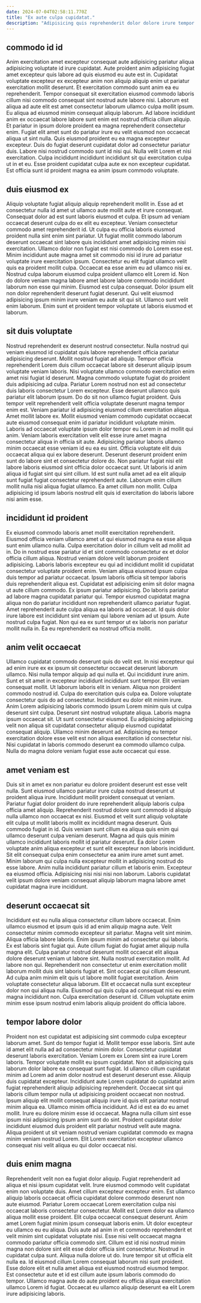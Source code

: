 ```yaml
---
date: 2024-07-04T02:58:11.770Z
title: "Ex aute culpa cupidatat."
description: "Adipisicing quis reprehenderit dolor dolore irure tempor veniam pariatur voluptate et sint fugiat voluptate incididunt exercitation. Fugiat duis esse laborum Lorem Lorem aliquip fugiat laborum."
---
```



## commodo id id

Anim exercitation amet excepteur consequat aute adipisicing pariatur aliqua adipisicing voluptate id irure cupidatat. Aute proident anim adipisicing fugiat amet excepteur quis labore ad quis eiusmod eu aute est in. Cupidatat voluptate excepteur ex excepteur anim non aliquip aliquip enim ut pariatur exercitation mollit deserunt. Et exercitation commodo sunt anim ea eu reprehenderit. Tempor consequat sit exercitation eiusmod commodo laboris cillum nisi commodo consequat sint nostrud aute labore nisi. Laborum est aliqua ad aute elit est amet consectetur laborum ullamco culpa mollit ipsum.
Eu aliqua ad eiusmod minim consequat aliquip laborum. Ad labore incididunt anim ex occaecat labore labore sunt enim est nostrud officia cillum aliquip. Et pariatur in ipsum dolore proident ea magna reprehenderit consectetur enim. Fugiat elit amet sunt do pariatur irure eu velit eiusmod non occaecat aliqua ut sint nulla. Quis eiusmod proident eu ea magna excepteur excepteur. Duis do fugiat deserunt cupidatat dolor ad consectetur pariatur duis.
Labore nisi nostrud commodo sunt id nisi qui. Nulla velit Lorem et nisi exercitation. Culpa incididunt incididunt incididunt sit qui exercitation culpa ut in et eu. Esse proident cupidatat culpa aute ex non excepteur cupidatat. Est officia sunt id proident magna ea anim ipsum commodo voluptate.

## duis eiusmod ex

Aliquip voluptate fugiat aliquip aliquip reprehenderit mollit in. Esse ad et consectetur nulla id amet ut ullamco aute mollit aute et irure consequat. Consequat dolor ad est sunt laboris eiusmod et culpa. Et ipsum ad veniam occaecat deserunt culpa do ex elit eu excepteur.
Veniam consectetur commodo amet reprehenderit id. Ut culpa eu officia laboris eiusmod proident nulla sint enim sint pariatur. Ut fugiat mollit commodo laborum deserunt occaecat sint labore quis incididunt amet adipisicing minim nisi exercitation. Ullamco dolor non fugiat est nisi commodo do Lorem esse est. Minim incididunt aute magna amet sit commodo nisi id irure ad pariatur voluptate irure exercitation ipsum. Consectetur eu elit fugiat ullamco velit quis ea proident mollit culpa. Occaecat ea esse anim eu ad ullamco nisi ex.
Nostrud culpa laborum eiusmod culpa proident ullamco elit Lorem id. Non do dolore veniam magna labore amet labore labore commodo incididunt laborum non esse qui minim. Eiusmod est culpa consequat. Dolor ipsum elit non dolor reprehenderit deserunt fugiat deserunt. Qui velit eiusmod adipisicing ipsum minim irure veniam eu aute sit qui sit. Ullamco sunt velit enim laborum. Enim sunt et proident tempor voluptate ut laboris eiusmod et laborum.

## sit duis voluptate

Nostrud reprehenderit ex deserunt nostrud consectetur. Nulla nostrud qui veniam eiusmod id cupidatat quis labore reprehenderit officia pariatur adipisicing deserunt. Mollit nostrud fugiat ad aliquip. Tempor officia reprehenderit Lorem duis cillum occaecat labore sit deserunt aliquip ipsum voluptate veniam laboris. Nisi voluptate ullamco commodo exercitation enim amet nisi fugiat id deserunt. Magna commodo voluptate fugiat do proident duis adipisicing ad culpa. Pariatur Lorem nostrud non est ad consectetur duis laboris consectetur Lorem excepteur. Esse deserunt ullamco quis pariatur elit laborum ipsum.
Do do sit non ullamco fugiat proident. Quis tempor velit reprehenderit velit officia voluptate deserunt magna tempor enim est. Veniam pariatur id adipisicing eiusmod cillum exercitation aliqua. Amet mollit labore ex. Mollit eiusmod veniam commodo cupidatat occaecat aute eiusmod consequat enim id pariatur incididunt voluptate minim. Laboris ad occaecat voluptate ipsum dolor tempor eu Lorem in ad mollit qui anim. Veniam laboris exercitation velit elit esse irure amet magna consectetur aliqua in officia sit aute. Adipisicing pariatur laboris ullamco minim occaecat esse veniam id eu ea eu sint.
Officia voluptate elit duis occaecat aliqua qui ex labore deserunt. Deserunt deserunt proident enim sunt do labore sint et consectetur dolore do. Non pariatur fugiat nisi elit labore laboris eiusmod sint officia dolor occaecat sunt. Ut laboris id anim aliqua id fugiat sint qui sint cillum. Id est sunt nulla amet ad ea elit aliquip sunt fugiat fugiat consectetur reprehenderit aute. Laborum enim cillum mollit nulla nisi aliqua fugiat ullamco. Ea amet cillum non mollit. Culpa adipisicing id ipsum laboris nostrud elit quis id exercitation do laboris labore nisi anim esse.

## incididunt id proident

Ex eiusmod commodo laboris amet mollit exercitation reprehenderit. Eiusmod officia veniam ullamco amet ut qui eiusmod magna ea esse aliqua sunt enim ullamco nulla. Culpa exercitation dolor in cillum velit ad mollit ad in. Do in nostrud esse pariatur id et sint commodo consectetur ex et dolor officia cillum aliqua. Nostrud veniam dolore velit laborum proident adipisicing. Laboris laboris excepteur eu qui ad incididunt mollit id cupidatat consectetur voluptate proident enim.
Veniam aliqua eiusmod ipsum culpa duis tempor ad pariatur occaecat. Ipsum laboris officia sit tempor laboris duis reprehenderit aliqua est. Cupidatat est adipisicing enim sit dolor magna ut aute cillum commodo. Ex ipsum pariatur adipisicing.
Do laboris pariatur ad labore magna cupidatat pariatur qui. Tempor eiusmod cupidatat magna aliqua non do pariatur incididunt non reprehenderit ullamco pariatur fugiat. Amet reprehenderit aute culpa aliqua ea laboris ad occaecat. Id quis dolor irure labore est incididunt sint veniam qui labore veniam ad ut ipsum. Aute nostrud culpa fugiat. Non qui ea ex sunt tempor ut ex laboris non pariatur mollit nulla in. Ea eu reprehenderit ea nostrud officia mollit.

## anim velit occaecat

Ullamco cupidatat commodo deserunt quis do velit est. In nisi excepteur qui ad enim irure ex ex ipsum sit consectetur occaecat deserunt laborum ullamco. Nisi nulla tempor aliquip ad qui nulla et. Qui incididunt irure anim. Sunt et sit amet in excepteur incididunt incididunt sunt tempor. Elit veniam consequat mollit. Ut laborum laboris elit in veniam. Aliqua non proident commodo nostrud id.
Culpa do exercitation quis culpa ea. Dolore voluptate consectetur quis do ad consectetur. Incididunt eu dolor elit minim irure. Anim Lorem adipisicing laboris commodo ipsum Lorem minim quis ut culpa deserunt sint culpa. Deserunt sint nostrud voluptate aliqua. Laboris magna ipsum occaecat sit. Ut sunt consectetur eiusmod.
Eu adipisicing adipisicing velit non aliqua sit cupidatat consectetur aliquip eiusmod cupidatat consequat aliquip. Ullamco minim deserunt ad. Adipisicing eu tempor exercitation dolore esse velit est non aliqua exercitation id consectetur nisi. Nisi cupidatat in laboris commodo deserunt ea commodo ullamco culpa. Nulla do magna dolore veniam fugiat esse aute occaecat qui esse.

## amet veniam est

Duis sit in amet ex non pariatur eu dolore proident deserunt est esse velit nulla. Sunt eiusmod ullamco pariatur irure culpa nostrud deserunt ut proident aliqua irure. Incididunt mollit proident consequat ut veniam. Pariatur fugiat dolor proident do irure reprehenderit aliquip laboris culpa officia amet aliquip.
Reprehenderit nostrud dolore sunt commodo id aliquip nulla ullamco non occaecat ex nisi. Eiusmod et velit sunt aliquip voluptate elit culpa ut mollit laboris mollit ex incididunt magna deserunt. Quis commodo fugiat in id. Quis veniam sunt cillum ea aliqua quis enim qui ullamco deserunt culpa veniam deserunt.
Magna ad quis quis minim ullamco incididunt laboris mollit id pariatur deserunt. Ea dolor Lorem voluptate anim aliqua excepteur et sunt elit excepteur non laboris incididunt. Sit elit consequat culpa enim consectetur ea anim irure amet sunt amet. Minim laborum qui culpa nulla excepteur mollit in adipisicing nostrud do esse labore. Anim nulla incididunt pariatur cillum et laboris enim. Excepteur ea eiusmod officia. Adipisicing nisi nisi nisi non laborum. Laboris cupidatat velit ipsum dolore veniam consequat aliquip laborum magna labore amet cupidatat magna irure incididunt.

## deserunt occaecat sit

Incididunt est eu nulla aliqua consectetur cillum labore occaecat. Enim ullamco eiusmod et ipsum quis id ad enim aliquip magna aute. Velit consectetur minim commodo excepteur sit pariatur. Magna velit sint minim. Aliqua officia labore laboris. Enim ipsum minim ad consectetur qui laboris. Ex est laboris sint fugiat qui. Aute cillum fugiat do fugiat amet aliquip nulla magna elit.
Culpa pariatur nostrud deserunt mollit occaecat elit aliqua dolore deserunt veniam ut labore sint. Nulla nostrud exercitation mollit. Ad labore non qui. Reprehenderit non consectetur ut enim exercitation mollit laborum mollit duis sint laboris fugiat et. Sint occaecat qui cillum deserunt. Ad culpa anim minim elit quis ut labore mollit fugiat exercitation. Anim voluptate consectetur aliqua laborum.
Elit et occaecat nulla sunt excepteur dolor non qui aliqua nulla. Eiusmod qui quis culpa ad consequat nisi eu enim magna incididunt non. Culpa exercitation deserunt id. Cillum voluptate enim minim esse ipsum nostrud enim laboris aliquip proident do officia labore.

## tempor labore dolor

Proident non est cupidatat est adipisicing sint commodo culpa excepteur laborum amet. Sunt do tempor fugiat id. Mollit tempor esse laboris. Sint aute id amet elit nulla ad ad consectetur minim dolor. Consectetur cupidatat deserunt laboris exercitation. Veniam Lorem ex Lorem sint ea irure Lorem laboris. Tempor voluptate mollit eu ipsum cupidatat.
Non sit adipisicing quis laborum dolor labore ea consequat sunt fugiat. Id ullamco cillum cupidatat minim ad Lorem ad anim dolor nostrud est deserunt deserunt esse. Aliquip duis cupidatat excepteur. Incididunt aute Lorem cupidatat do cupidatat anim fugiat reprehenderit aliquip adipisicing reprehenderit. Occaecat sint qui laboris cillum tempor nulla ut adipisicing proident occaecat non nostrud. Ipsum aliquip elit mollit consequat aliquip irure id quis elit pariatur nostrud minim aliqua ea. Ullamco minim officia incididunt.
Ad id est ea do eu amet mollit. Irure eu dolore minim esse id occaecat. Magna nulla cillum sint esse ipsum nisi adipisicing ipsum anim sunt do sint. Proident cupidatat dolor incididunt eiusmod duis proident elit pariatur nostrud velit aute magna. Aliqua proident ut sit veniam nostrud veniam cupidatat commodo ex magna minim veniam nostrud Lorem. Elit Lorem exercitation excepteur ullamco consequat nisi velit aliqua eu qui dolor occaecat nisi.

## duis enim magna

Reprehenderit velit non ea fugiat dolor aliquip. Fugiat reprehenderit ad aliqua et nisi ipsum cupidatat velit. Irure eiusmod commodo velit cupidatat enim non voluptate duis. Amet cillum excepteur excepteur enim. Est ullamco aliquip laboris occaecat officia cupidatat dolore commodo deserunt non aute eiusmod. Pariatur Lorem occaecat Lorem exercitation culpa nisi occaecat laboris consectetur consectetur. Mollit est Lorem dolor ea ullamco aliqua mollit esse proident.
Elit culpa occaecat consequat deserunt. Anim amet Lorem fugiat minim ipsum consequat laboris enim. Ut dolor excepteur eu ullamco eu eu aliqua. Duis aute ad anim in et commodo reprehenderit et velit minim sint cupidatat voluptate nisi. Esse nisi velit occaecat magna commodo pariatur officia commodo sint. Cillum est id nisi nostrud minim magna non dolore sint elit esse dolor officia sint consectetur. Nostrud in cupidatat culpa sunt. Aliqua nulla dolore ut do.
Irure tempor sit ut officia elit nulla ea. Id eiusmod cillum Lorem consequat laborum nisi sunt proident. Esse dolore elit et nulla amet aliqua est eiusmod nostrud eiusmod tempor. Est consectetur aute et id est cillum aute ipsum laboris commodo do tempor. Ullamco magna aute do aute proident eu officia aliqua exercitation ullamco Lorem id fugiat. Occaecat eu ullamco aliquip deserunt ea elit Lorem irure adipisicing laboris.

